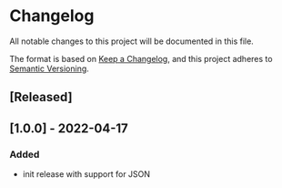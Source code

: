 # Changelog

All notable changes to this project will be documented in this file.

The format is based on [Keep a Changelog](https://keepachangelog.com), and this project adheres to [Semantic Versioning](https://semver.org).

## [Released]

## [1.0.0] - 2022-04-17
### Added
- init release with support for JSON
